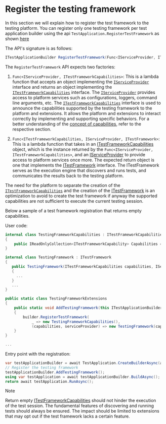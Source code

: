# Register the testing framework

In this section we will explain how to register the test framework to the testing platform.
You can register only one testing framework per test application builder using the api `TestApplication.RegisterTestFramework` as shown [here](architecture.md)

The API's signature is as follows:

```cs
ITestApplicationBuilder RegisterTestFramework(Func<IServiceProvider, ITestFrameworkCapabilities> capabilitiesFactory, Func<ITestFrameworkCapabilities, IServiceProvider, ITestFramework> adapterFactory);
```

The `RegisterTestFramework` API expects two factories:

1. `Func<IServiceProvider, ITestFrameworkCapabilities>`: This is a lambda function that accepts an object implementing the [`IServiceProvider`](iserviceprovider.md) interface and returns an object implementing the [`ITestFrameworkCapabilities`](capabilities.md) interface. The [`IServiceProvider`](iserviceprovider.md) provides access to platform services such as configurations, loggers, command line arguments, etc.
The [`ITestFrameworkCapabilities`](capabilities.md) interface is used to announce the capabilities supported by the testing framework to the platform and extensions. It allows the platform and extensions to interact correctly by implementing and supporting specific behaviors. For a better understanding of the [concept of capabilities](capabilities.md), refer to the respective section.

1. `Func<ITestFrameworkCapabilities, IServiceProvider, ITestFramework>`: This is a lambda function that takes in an [ITestFrameworkCapabilities](capabilities.md) object, which is the instance returned by the `Func<IServiceProvider, ITestFrameworkCapabilities>`, and an [IServiceProvider](iserviceprovider.md) to provide access to platform services once more. The expected return object is one that implements the [ITestFramework](itestframework.md) interface. The ITestFramework serves as the execution engine that discovers and runs tests, and communicates the results back to the testing platform.

The need for the platform to separate the creation of the [`ITestFrameworkCapabilities`](capabilities.md) and the creation of the [ITestFramework](itestframework.md) is an optimization to avoid to create the test framework if anyway the supported capabilities are not sufficient to execute the current testing session.

Below a sample of a test framework registration that returns empty capabilities.

User code:

```cs
internal class TestingFrameworkCapabilities : ITestFrameworkCapabilities
{
    public IReadOnlyCollection<ITestFrameworkCapability> Capabilities => [];
}

internal class TestingFramework : ITestFramework
{
   public TestingFramework(ITestFrameworkCapabilities capabilities, IServiceProvider serviceProvider)
   {
     ...
   }
   ...
}

public static class TestingFrameworkExtensions
{
    public static void AddTestingFramework(this ITestApplicationBuilder builder)
    {
        builder.RegisterTestFramework(
            _ => new TestingFrameworkCapabilities(),
            (capabilities, serviceProvider) => new TestingFramework(capabilities, serviceProvider));
    }
}

...
```

Entry point with the registration:

```cs
var testApplicationBuilder = await TestApplication.CreateBuilderAsync(args);
// Register the testing framework
testApplicationBuilder.AddTestingFramework();
using var testApplication = await testApplicationBuilder.BuildAsync();
return await testApplication.RunAsync();
```

> [!NOTE]
> Return empty [ITestFrameworkCapabilities](capabilities.md) should not hinder the execution of the test session. The fundamental features of discovering and running tests should always be ensured. The impact should be limited to extensions that may opt out if the test framework lacks a certain feature.
